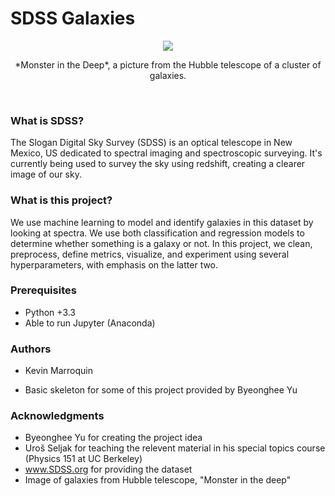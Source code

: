 # SDSS Galaxies



<p align="center">
<img src="https://github.com/kamcbk/GeneralProjects/edit/master/SDSS%20Galaxies/potw1818a.jpg">
</p>
<p align="center">
*Monster in the Deep*, a picture from the Hubble telescope of a cluster of galaxies. 
</p>
<br>


### What is SDSS?
The Slogan Digital Sky Survey (SDSS) is an optical telescope in New Mexico, US dedicated to spectral imaging and spectroscopic surveying. It's currently being used to survey the sky using redshift, creating a clearer image of our sky.

### What is this project?
We use machine learning to model and identify galaxies in this dataset by looking at spectra. We use both classification and regression models to determine whether something is a galaxy or not. In this project, we clean, preprocess, define metrics, visualize, and experiment using several hyperparameters, with emphasis on the latter two. 

### Prerequisites

* Python +3.3
* Able to run Jupyter (Anaconda)

### Authors

* Kevin Marroquin

* Basic skeleton for some of this project provided by Byeonghee Yu

### Acknowledgments

* Byeonghee Yu for creating the project idea
* Uroš Seljak for teaching the relevent material in his special topics course (Physics 151 at UC Berkeley)
* www.SDSS.org for providing the dataset
* Image of galaxies from Hubble telescope, "Monster in the deep"


